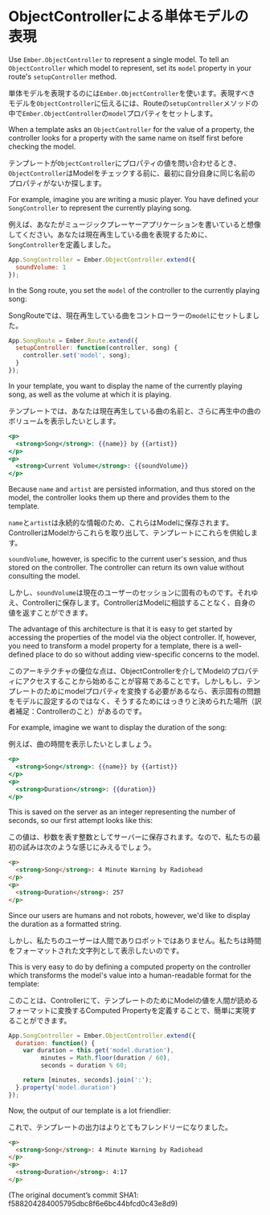 # ObjectControllerによる単体モデルの表現

Use `Ember.ObjectController` to represent a single model. To tell an 
`ObjectController` which model to represent, set its `model`
property in your route's `setupController` method.

単体モデルを表現するのには`Ember.ObjectController`を使います。表現すべきモデルを`ObjectController`に伝えるには、Routeの`setupController`メソッドの中で`Ember.ObjectController`の`model`プロパティをセットします。

When a template asks an `ObjectController` for the value of a property, the controller 
looks for a property with the same name on itself first before checking 
the model.

テンプレートが`ObjectController`にプロパティの値を問い合わせるとき、`ObjectController`はModelをチェックする前に、最初に自分自身に同じ名前のプロパティがないか探します。

For example, imagine you are writing a music player. You have defined
your `SongController` to represent the currently playing song.

例えば、あなたがミュージックプレーヤーアプリケーションを書いていると想像してください。あなたは現在再生している曲を表現するために、`SongController`を定義しました。

```javascript
App.SongController = Ember.ObjectController.extend({
  soundVolume: 1
});
```

In the Song route, you set the `model` of the controller to the
currently playing song:

SongRouteでは、現在再生している曲をコントローラーの`model`にセットしました。

```javascript
App.SongRoute = Ember.Route.extend({
  setupController: function(controller, song) {
    controller.set('model', song);
  }
});
```

In your template, you want to display the name of the currently playing
song, as well as the volume at which it is playing.

テンプレートでは、あなたは現在再生している曲の名前と、さらに再生中の曲のボリュームを表示したいとします。

```handlebars
<p>
  <strong>Song</strong>: {{name}} by {{artist}}
</p>
<p>
  <strong>Current Volume</strong>: {{soundVolume}}
</p>
```

Because `name` and `artist` are persisted information, and thus stored
on the model, the controller looks them up there and provides them to
the template.

`name`と`artist`は永続的な情報のため、これらはModelに保存されます。ControllerはModelからこれらを取り出して、テンプレートにこれらを供給します。

`soundVolume`, however, is specific to the current user's session, and
thus stored on the controller. The controller can return its own value
without consulting the model.

しかし、`soundVolume`は現在のユーザーのセッションに固有のものです。それゆえ、Controllerに保存します。ControllerはModelに相談することなく、自身の値を返すことができます。

The advantage of this architecture is that it is easy to get started
by accessing the properties of the model via the object controller. If,
however, you need to transform a model property for a template, there is
a well-defined place to do so without adding view-specific concerns to
the model.

このアーキテクチャの優位な点は、ObjectControllerを介してModelのプロパティにアクセスすることから始めることが容易であることです。しかしもし、テンプレートのためにmodelプロパティを変換する必要があるなら、表示固有の問題をモデルに設定するのではなく、そうするためにはっきりと決められた場所（訳者補足：Controllerのこと）があるのです。

For example, imagine we want to display the duration of the song:

例えば、曲の時間を表示したいとしましょう。

```handlebars
<p>
  <strong>Song</strong>: {{name}} by {{artist}}
</p>
<p>
  <strong>Duration</strong>: {{duration}}
</p>
```

This is saved on the server as an integer representing the number of
seconds, so our first attempt looks like this:

この値は、秒数を表す整数としてサーバーに保存されます。なので、私たちの最初の試みは次のような感じにみえるでしょう。

```html
<p>
  <strong>Song</strong>: 4 Minute Warning by Radiohead
</p>
<p>
  <strong>Duration</strong>: 257
</p>
```

Since our users are humans and not robots, however, we'd like to display
the duration as a formatted string.

しかし、私たちのユーザーは人間でありロボットではありません。私たちは時間をフォーマットされた文字列として表示したいのです。

This is very easy to do by defining a computed property on the
controller which transforms the model's value into a human-readable
format for the template:

このことは、Controllerにて、テンプレートのためにModelの値を人間が読めるフォーマットに変換するComputed Propertyを定義することで、簡単に実現することができます。

```javascript
App.SongController = Ember.ObjectController.extend({
  duration: function() {
    var duration = this.get('model.duration'),
         minutes = Math.floor(duration / 60),
         seconds = duration % 60;

    return [minutes, seconds].join(':');
  }.property('model.duration')
});
```

Now, the output of our template is a lot friendlier:

これで、テンプレートの出力はよりとてもフレンドリーになりました。

```html
<p>
  <strong>Song</strong>: 4 Minute Warning by Radiohead
</p>
<p>
  <strong>Duration</strong>: 4:17
</p>
```

(The original document’s commit SHA1: f588204284005795dbc8f6e6bc44bfcd0c43e8d9)